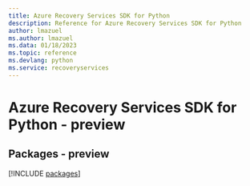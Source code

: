 ```yaml
---
title: Azure Recovery Services SDK for Python
description: Reference for Azure Recovery Services SDK for Python
author: lmazuel
ms.author: lmazuel
ms.data: 01/18/2023
ms.topic: reference
ms.devlang: python
ms.service: recoveryservices
---
```

# Azure Recovery Services SDK for Python - preview
## Packages - preview
[!INCLUDE [packages](recovery-services-index.md)]